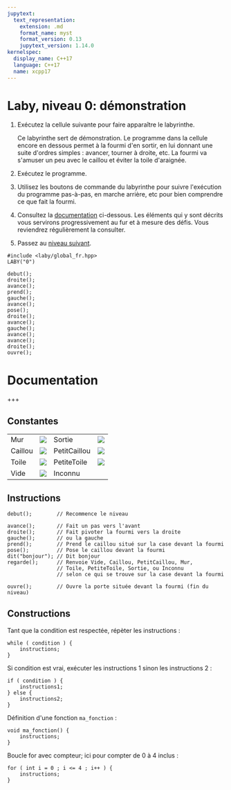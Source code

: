```yaml
---
jupytext:
  text_representation:
    extension: .md
    format_name: myst
    format_version: 0.13
    jupytext_version: 1.14.0
kernelspec:
  display_name: C++17
  language: C++17
  name: xcpp17
---
```


# Laby, niveau 0: démonstration

1.  Exécutez la cellule suivante pour faire apparaître le labyrinthe.

    Ce labyrinthe sert de démonstration. Le programme dans la cellule
    encore en dessous permet à la fourmi d'en sortir, en lui donnant
    une suite d'ordres simples : avancer, tourner à droite, etc. La
    fourmi va s'amuser un peu avec le caillou et éviter la toile
    d'araignée.

2.  Exécutez le programme.

3.  Utilisez les boutons de commande du labyrinthe pour suivre
    l'exécution du programme pas-à-pas, en marche arrière, etc pour
    bien comprendre ce que fait la fourmi.

4.  Consultez la [documentation](#Documentation) ci-dessous. Les
    éléments qui y sont décrits vous servirons progressivement au fur
    et à mesure des défis. Vous reviendrez régulièrement la consulter.

5.  Passez au [niveau suivant](1a.md).

```{code-cell}
#include <laby/global_fr.hpp>
LABY("0")
```

```{code-cell}
debut();
droite();
avance();
prend();
gauche();
avance();
pose();
droite();
avance();
gauche();
avance();
avance();
droite();
ouvre();
```

<a name="Documentation"></a>
# Documentation

+++

## Constantes

<table>
    <tr><td>Mur         </td><td><img src="https://raw.githubusercontent.com/nthiery/laby-jupyter/master/share/laby/tiles/wall.svg"/></td>
        <td>Sortie      </td><td><img src="https://raw.githubusercontent.com/nthiery/laby-jupyter/master/share/laby/tiles/exit.svg"/></td></tr>
    <tr><td>Caillou     </td><td><img src="https://raw.githubusercontent.com/nthiery/laby-jupyter/master/share/laby/tiles/rock.svg"/>
        </td><td>PetitCaillou</td><td><img src="https://raw.githubusercontent.com/nthiery/laby-jupyter/master/share/laby/tiles/nrock.svg"/></td></tr>
    <tr><td>Toile       </td><td><img src="https://raw.githubusercontent.com/nthiery/laby-jupyter/master/share/laby/tiles/web.svg"/></td>
        <td>PetiteToile</td><td><img src="https://raw.githubusercontent.com/nthiery/laby-jupyter/master/share/laby/tiles/nweb.svg"/></td></tr>
    <tr><td>Vide        </td><td><img src="https://raw.githubusercontent.com/nthiery/laby-jupyter/master/share/laby/tiles/void.svg"/></td>
        <td>Inconnu     </td><td></td></tr>
</table>

## Instructions

    debut();        // Recommence le niveau

    avance();       // Fait un pas vers l'avant
    droite();       // Fait pivoter la fourmi vers la droite
    gauche();       // ou la gauche
    prend();        // Prend le caillou situé sur la case devant la fourmi
    pose();         // Pose le caillou devant la fourmi
    dit("bonjour"); // Dit bonjour
    regarde();      // Renvoie Vide, Caillou, PetitCaillou, Mur,
                    // Toile, PetiteToile, Sortie, ou Inconnu
                    // selon ce qui se trouve sur la case devant la fourmi

    ouvre();        // Ouvre la porte située devant la fourmi (fin du niveau)

## Constructions

Tant que la condition est respectée, répèter les instructions :

    while ( condition ) {
        instructions;
    }

Si condition est vrai, exécuter les instructions 1 sinon les instructions 2 :

    if ( condition ) {
        instructions1;
    } else {
        instructions2;
    }

Définition d'une fonction `ma_fonction` :

    void ma_fonction() {
        instructions;
    }
    
Boucle for avec compteur; ici pour compter de 0 à 4 inclus :

    for ( int i = 0 ; i <= 4 ; i++ ) {
        instructions;
    }
